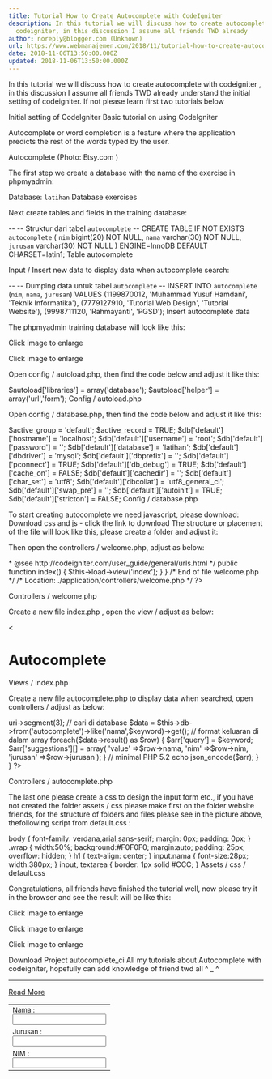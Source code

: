 ```yaml
---
title: Tutorial How to Create Autocomplete with CodeIgniter
description: In this tutorial we will discuss how to create autocompletewith
  codeigniter, in this discussion I assume all friends TWD already
author: noreply@blogger.com (Unknown)
url: https://www.webmanajemen.com/2018/11/tutorial-how-to-create-autocomplete.html
date: 2018-11-06T13:50:00.000Z
updated: 2018-11-06T13:50:00.000Z
---
```


In this tutorial we will discuss how to create autocomplete with codeigniter , in this discussion I assume all friends TWD already understand the initial setting of codeigniter. If not please learn first two tutorials below

Initial setting of CodeIgniter
Basic tutorial on using CodeIgniter

Autocomplete or word completion is a feature where the application predicts the rest of the words typed by the user.

Autocomplete (Photo: Etsy.com )

The first step we create a database with the name of the exercise in phpmyadmin:

Database: `latihan` 
Database exercises

Next create tables and fields in the training database:

-- -- Struktur dari tabel `autocomplete` -- CREATE TABLE IF NOT EXISTS `autocomplete` ( `nim` bigint(20) NOT NULL, `nama` varchar(30) NOT NULL, `jurusan` varchar(30) NOT NULL ) ENGINE=InnoDB DEFAULT CHARSET=latin1; 
Table autocomplete

Input / Insert new data to display data when autocomplete search:

-- -- Dumping data untuk tabel `autocomplete` -- INSERT INTO `autocomplete` (`nim`, `nama`, `jurusan`) VALUES (1199870012, 'Muhammad Yusuf Hamdani', 'Teknik Informatika'), (7779127910, 'Tutorial Web Design', 'Tutorial Website'), (9998711120, 'Rahmayanti', 'PGSD'); 
Insert autocomplete data

The phpmyadmin training database will look like this:




Click image to enlarge



Click image to enlarge

Open config / autoload.php, then find the code below and adjust it like this:

$autoload['libraries'] = array('database'); $autoload['helper'] = array('url','form'); 
Config / autoload.php

Open config / database.php, then find the code below and adjust it like this:

$active_group = 'default'; $active_record = TRUE; $db['default']['hostname'] = 'localhost'; $db['default']['username'] = 'root'; $db['default']['password'] = ''; $db['default']['database'] = 'latihan'; $db['default']['dbdriver'] = 'mysql'; $db['default']['dbprefix'] = ''; $db['default']['pconnect'] = TRUE; $db['default']['db_debug'] = TRUE; $db['default']['cache_on'] = FALSE; $db['default']['cachedir'] = ''; $db['default']['char_set'] = 'utf8'; $db['default']['dbcollat'] = 'utf8_general_ci'; $db['default']['swap_pre'] = ''; $db['default']['autoinit'] = TRUE; $db['default']['stricton'] = FALSE; 
Config / database.php

To start creating autocomplete we need javascript, please download:
Download css and js - click the link to download
The structure or placement of the file will look like this, please create a folder and adjust it:

Then open the controllers / welcome.php, adjust as below:

<?php if ( ! defined('BASEPATH')) exit('No direct script access allowed'); class Welcome extends CI_Controller { /** * Index Page for this controller. * * Maps to the following URL * http://example.com/index.php/welcome * - or - * http://example.com/index.php/welcome/index * - or - * Since this controller is set as the default controller in * config/routes.php, it's displayed at http://example.com/ * * So any other public methods not prefixed with an underscore will * map to /index.php/welcome/<method_name> * @see http://codeigniter.com/user_guide/general/urls.html */ public function index() { $this->load->view('index'); } } /* End of file welcome.php */ /* Location: ./application/controllers/welcome.php */ ?> 
Controllers / welcome.php

Create a new file index.php , open the view / adjust as below:

<?php if ( ! defined('BASEPATH')) exit('No direct script access allowed'); ?> <<!DOCTYPE html> <html> <head> <title>Autocomplete | AZZURA Media</title> <!-- Memanggil file .js untuk proses autocomplete --> <script type='text/javascript' src='<?php echo base_url();?>assets/js/jquery-1.8.2.min.js'></script> <script type='text/javascript' src='<?php echo base_url();?>assets/js/jquery.autocomplete.js'></script> <!-- Memanggil file .css untuk style saat data dicari dalam filed --> <link href='<?php echo base_url();?>assets/js/jquery.autocomplete.css' rel='stylesheet' /> <!-- Memanggil file .css autocomplete_ci/assets/css/default.css --> <link href='<?php echo base_url();?>assets/css/default.css' rel='stylesheet' /> <script type='text/javascript'> var site = "<?php echo site_url();?>"; $(function(){ $('.autocomplete').autocomplete({ // serviceUrl berisi URL ke controller/fungsi yang menangani request kita serviceUrl: site+'/autocomplete/search', // fungsi ini akan dijalankan ketika user memilih salah satu hasil request onSelect: function (suggestion) { $('#v_nim').val(''+suggestion.nim); // membuat id 'v_nim' untuk ditampilkan $('#v_jurusan').val(''+suggestion.jurusan); // membuat id 'v_jurusan' untuk ditampilkan } }); }); </script> </head> <body> <div id="content"> <h1>Autocomplete</h1> <form action="<?php echo site_url('admin/c_admin/add_orders'); ?>" method="post"> <div class="wrap"> <table> <tr> <td><small>Nama :</small><br><input type="search" class='autocomplete nama' id="autocomplete1" name="nama_customer"/></td> </tr> <tr> <td><small>Jurusan :</small><br><input type="text" class='autocomplete' id="v_jurusan" name="nama_customer"/></td> </tr> <tr> <td><small>NIM :</small><br><input type="text" class='autocomplete' id="v_nim" name="nama_customer"/></td> </tr> </div> </form> </div> </body> </html> 
Views / index.php

Create a new file autocomplete.php to display data when searched, open controllers / adjust as below:

<?php if ( ! defined('BASEPATH')) exit('No direct script access allowed'); class Autocomplete extends CI_Controller { public function __construct() { parent::__construct(); } public function search() { // tangkap variabel keyword dari URL $keyword = $this->uri->segment(3); // cari di database $data = $this->db->from('autocomplete')->like('nama',$keyword)->get(); // format keluaran di dalam array foreach($data->result() as $row) { $arr['query'] = $keyword; $arr['suggestions'][] = array( 'value' =>$row->nama, 'nim' =>$row->nim, 'jurusan' =>$row->jurusan ); } // minimal PHP 5.2 echo json_encode($arr); } } ?> 
Controllers / autocomplete.php

The last one please create a css to design the input form etc., if you have not created the folder assets / css please make first on the folder website friends, for the structure of folders and files please see in the picture above, thefollowing script from default.css :

body { font-family: verdana,arial,sans-serif; margin: 0px; padding: 0px; } .wrap { width:50%; background:#F0F0F0; margin:auto; padding: 25px; overflow: hidden; } h1 { text-align: center; } input.nama { font-size:28px; width:380px; } input, textarea { border: 1px solid #CCC; } 
Assets / css / default.css

Congratulations, all friends have finished the tutorial well, now please try it in the browser and see the result will be like this:

Click image to enlarge


Click image to enlarge


Click image to enlarge

Download Project autocomplete_ci
All my tutorials about Autocomplete with codeigniter, hopefully can add knowledge of friend twd all ^ _ ^<hr/> <a href="https://www.webmanajemen.com/2018/11/tutorial-how-to-create-autocomplete.html" rel="follow" class="button" id="read-more">Read More</a>